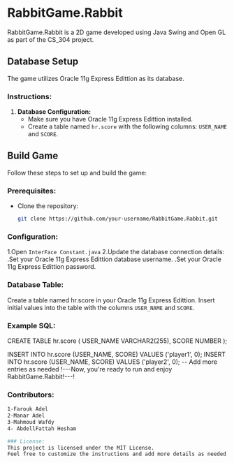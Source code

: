 # RabbitGame.Rabbit

RabbitGame.Rabbit is a 2D game developed using Java Swing and Open GL as part of the CS_304 project.

## Database Setup

The game utilizes Oracle  11g Express Edittion as its database.

### Instructions:

1. **Database Configuration:**
   - Make sure you have Oracle  11g Express Edittion installed.
   - Create a table named `hr.score` with the following columns: `USER_NAME` and `SCORE`.

## Build Game

Follow these steps to set up and build the game:

### Prerequisites:

- Clone the repository:
  ```bash
  git clone https://github.com/your-username/RabbitGame.Rabbit.git

### Configuration:
1.Open `InterFace Constant.java`
2.Update the database connection details:
    .Set your Oracle 11g Express Edittion database username.
    .Set your Oracle 11g Express Edittion password.
### Database Table:
Create a table named hr.score in your Oracle  11g Express Edittion.
Insert initial values into the table with the columns `USER_NAME` and `SCORE`.

### Example SQL:
CREATE TABLE hr.score (
    USER_NAME VARCHAR2(255),
    SCORE NUMBER
);

INSERT INTO hr.score (USER_NAME, SCORE) VALUES ('player1', 0);
INSERT INTO hr.score (USER_NAME, SCORE) VALUES ('player2', 0);
-- Add more entries as needed
!---Now, you're ready to run and enjoy RabbitGame.Rabbit!---!
### Contributors:
```bash
1-Farouk Adel
2-Manar Adel
3-Mahmoud Wafdy
4- AbdellFattah Hesham

### License:
This project is licensed under the MIT License.
Feel free to customize the instructions and add more details as needed for your project.

